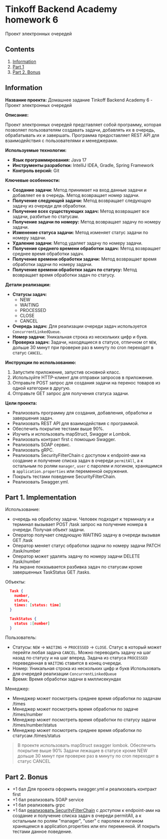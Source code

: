 # Tinkoff Backend Academy homework 6

Проект электронных очередей

## Contents

1. [Information](#information)
2. [Part 1](#part-1-implementation)
3. [Part 2. Bonus](#part-2-bonus)

## Information

**Название проекта:** Домашнее задание Tinkoff Backend Academy 6 - Проект электронных очередей

**Описание:**

Проект электронных очередей представляет собой программу, которая позволяет пользователям создавать задачи, добавлять их в очередь, обрабатывать их и завершать. Программа предоставляет REST API для взаимодействия с пользователями и менеджерами.

**Используемые технологии:**

- **Язык программирования:** Java 17
- **Инструменты разработки:** IntelliJ IDEA, Gradle, Spring Framework
- **Контроль версий:** Git

**Ключевые особенности:**

- **Создание задачи:** Метод принимает на вход данные задачи и добавляет ее в очередь. Метод возвращает номер задачи.
- **Получение следующей задачи:** Метод возвращает следующую задачу из очереди для обработки.
- **Получение всех существующих задач:** Метод возвращает все задачи, разбитые по статусам.
- **Получение задачи по номеру:** Метод возвращает задачу по номеру задачи.
- **Изменение статуса задачи:** Метод изменяет статус задачи по номеру задачи.
- **Удаление задачи:** Метод удаляет задачу по номеру задачи.
- **Получение среднего времени обработки задач:** Метод возвращает среднее время обработки задач.
- **Получение времени обработки задачи:** Метод возвращает время обработки задачи по номеру задачи.
- **Получение времени обработки задач по статусу:** Метод возвращает время обработки задач по статусу.

**Детали реализации:**

- **Статусы задач:**
  - NEW
  - WAITING
  - PROCESSED
  - CLOSE
  - CANCEL
- **Очередь задач:** Для реализации очереди задач используется `ConcurrentLinkedQueue`.
- **Номер задачи:** Уникальная строка из нескольких цифр и букв.
- **Проверка задач:** Задачи, находящиеся в статусе, отличном от `NEW`, дольше 30 минут при проверке раз в минуту по cron переходят в статус `CANCEL`.

**Инструкции по использованию:**

1. Запустите приложение, запустив основной класс.
2. Используйте HTTP-клиент для отправки запросов в приложение.
3. Отправьте POST запрос для создания задачи на перенос товаров из одной категории в другую.
4. Отправьте GET запрос для получения статуса задачи.

**Цели проекта:**

- Реализовать программу для создания, добавления, обработки и завершения задач.
- Реализовать REST API для взаимодействия с программой.
- Обеспечить покрытие тестами выше 90%.
- Изучить и использовать mapStruct, Swagger и Lombok.
- Реализовать контракт first с помощью Swagger.
- Реализовать SOAP сервис.
- Реализовать gRPC.
- Реализовать SecurityFilterChain с доступом к endpoint-ами на создание и получение списка задач в очереди `permitAll`, а к остальным по ролям `manager`, `user` с паролем и логином, хранящимся в `application.properties` или переменной окружения.
- Покрыть тестами поведение SecurityFilterChain.
- Реализовать Swagger.yml.

## Part 1. Implementation

Использование:

- очередь на обработку задачи. Человек подходит к терминалу и и терминал вызывает POST /task запрос на получение номера в очереди. Получая объект задачи.
- Оператор получает следующую WAITING задачу в очереди вызывая GET  /task
- Оператор меняет статус обработки задачи по номеру задачи PATCH /task/number
- Оператор может удалять задачу по номеру задачи DELETE /task/number
- На экране показывается разбивка задач по статусам кроме завершенных TaskStatus GET /tasks.

Объекты:

  ```JSON
    Task {
      number,
      status,
      times: [status: time] 
    }
  ```

  ```JSON
    TaskStatus {
      status :[number] 
    }
  ```

Пользователь:

- Статусы:
  `NEW` -> `WAITING` ->  `PROCESSED` -> `CLOSE`.
  Статус в который может перейти любая задача `CANCEL`. Можно переводить задачу на шаг назад по статусу и на шаг вперед. Задача из статуса `PROCESSED` переведенная в `WAITING` ставится в конец очереди.
- Номер:
  Уникальная строка из нескольких цифр и букв
  Использовать для очередей реализации `ConcurrentLinkedQueue`
- Время:
  Время обработки задачи в миллисекундах

Менеджер:

- Менеджер может посмотреть среднее время обработки по задачам /times
- Менеджер может посмотреть время обработки по задаче /times/number
- Менеджер может посмотреть время обработки по статусу задачи /times/number/status
- Менеджер может посмотреть среднее время обработки по статусам  /times/status

> В проекте использовать mapStruct swagger lombok. Обеспечить покрытие выше 90%
> Задачи лежащие в статусе кроме NEW дольше 30 минут при проверке раз в минуту по cron  переходят в статус CANCEL

## Part 2. Bonus

- +1 бал Для проекта оформить swagger.yml и реализовать контракт first
- +1 бал реализовать SOAP service
- +1 бал реализовать grpc
- +1 бал [реализовать SecurityFilterChain](https://docs.spring.io/spring-security/reference/servlet/configuration/java.html) с доступом к endpoint-ами на создание и получение списка задач в очереди permitAll, а к остальным по ролям "manager", "user" с паролем и логином хранящемся в application.properties или env переменной. И покрыть тестами данное поведение.
